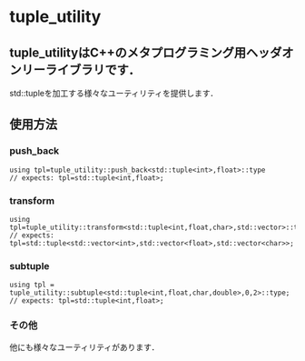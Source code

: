 # tuple_utility

## tuple_utilityはC++のメタプログラミング用ヘッダオンリーライブラリです．

std::tupleを加工する様々なユーティリティを提供します．

## 使用方法
### push_back
```
using tpl=tuple_utility::push_back<std::tuple<int>,float>::type
// expects: tpl=std::tuple<int,float>;
```

### transform
```
using tpl=tuple_utility::transform<std::tuple<int,float,char>,std::vector>::type;
// expects: tpl=std::tuple<std::vector<int>,std::vector<float>,std::vector<char>>;
```
### subtuple
```
using tpl = tuple_utility::subtuple<std::tuple<int,float,char,double>,0,2>::type;
// expects: tpl=std::tuple<int,float>;
```
### その他
他にも様々なユーティリティがあります．
